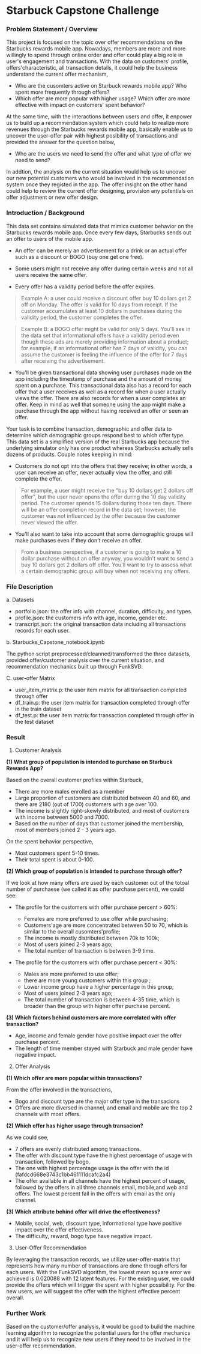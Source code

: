 # Starbuck Capstone Challenge

### Problem Statement / Overview

This project is focused on the topic over offer recommendations on the Starbucks rewards mobile app. Nowadays, members are more and more willingly to spend through online order and offer could play a big role in user's engagement and transactions. With the data on customers' profile, offers'characteristic, all transaction details, it could help the business understand the current offer mechanism,
- Who are the cusomters active on Starbuck rewards mobile app? Who spent more frequently through offers?
- Which offer are more popular with higher usage? Which offer are more effective with impact on customers' spent behavior?

At the same time, with the interactions between users and offer, it enpower us to build up a recommendation system which could help to realize more revenues through the Starbucks rewards mobile app, basically enable us to uncover the user-offer pair with highest posibility of transactions and provided the answer for the question below,
- Who are the users we need to send the offer and what type of offer we need to send?

In addtion, the analysis on the current situation would help us to uncover our new potential customers who would be involved in the recommendation system once they registed in the app. The offer insight on the other hand could help to review the current offer designing, provision any potentials on offer adjustment or new offer design.

### Introduction / Background

This data set contains simulated data that mimics customer behavior on the Starbucks rewards mobile app. Once every few days, Starbucks sends out an offer to users of the mobile app. 

- An offer can be merely an advertisement for a drink or an actual offer such as a discount or BOGO (buy one get one free). 

- Some users might not receive any offer during certain weeks and not all users receive the same offer.

- Every offer has a validity period before the offer expires. 

> Example A:  a user could receive a discount offer buy 10 dollars get 2 off on Monday. The offer is valid for 10 days from receipt. If the customer accumulates at least 10 dollars in purchases during the validity period, the customer completes the offer.

> Example B:  a BOGO offer might be valid for only 5 days. You'll see in the data set that informational offers have a validity period even though these ads are merely providing information about a product; for example, if an informational offer has 7 days of validity, you can assume the customer is feeling the influence of the offer for 7 days after receiving the advertisement.

- You'll be given transactional data showing user purchases made on the app including the timestamp of purchase and the amount of money spent on a purchase. This transactional data also has a record for each offer that a user receives as well as a record for when a user actually views the offer. There are also records for when a user completes an offer. Keep in mind as well that someone using the app might make a purchase through the app without having received an offer or seen an offer.

Your task is to combine transaction, demographic and offer data to determine which demographic groups respond best to which offer type. This data set is a simplified version of the real Starbucks app because the underlying simulator only has one product whereas Starbucks actually sells dozens of products. Couple notes keeping in mind:
- Customers do not opt into the offers that they receive; in other words, a user can receive an offer, never actually view the offer, and still complete the offer. 
> For example, a user might receive the "buy 10 dollars get 2 dollars off offer", but the user never opens the offer during the 10 day validity period. The customer spends 15 dollars during those ten days. There will be an offer completion record in the data set; however, the customer was not influenced by the offer because the customer never viewed the offer.

- You'll also want to take into account that some demographic groups will make purchases even if they don't receive an offer. 
> From a business perspective, if a customer is going to make a 10 dollar purchase without an offer anyway, you wouldn't want to send a buy 10 dollars get 2 dollars off offer. You'll want to try to assess what a certain demographic group will buy when not receiving any offers.

### File Description
a. Datasets
- portfolio.json: the offer info with channel, duration, difficulty, and types.
- profile.json: the customers info with age, income, gender etc.
- transcript.json: the original transaction data including all transactions records for each user.

b. Starbucks_Capstone_notebook.ipynb

The python script preprocessed/cleanned/transformed the three datasets, provided offer/customer analysis over the current situation, and recommendation mechanics built up through FunkSVD.

C. user-offer Matrix

- user_item_matrix.p: the user item matrix for all transaction completed through offer
- df_train.p: the user item matrix for transaction completed through offer in the train dataset
- df_test.p: the user item matrix for transaction completed through offer in the test dataset

### Result

1. Customer Analysis

**(1) What group of population is intended to purchase on Starbuck Rewards App?**

Based on the overall customer profiles within Starbuck,
- There are more males enrolled as a member
- Large proportion of customers are distributed between 40 and 60, and there are 2180 (out of 1700) customers with age over 100.
- The income is slightly right-skewly distributed, and most of customers with income between 5000 and 7000.
- Based on the number of days that customer joined the membership, most of members joined 2 - 3 years ago.

On the spent behavior perspective,
- Most customers spent 5-10 times.
- Their total spent is about 0-100.

**(2) Which group of population is intended to purchase through offer?**

If we look at how many offers are used by each customer out of the totoal number of purchaese (we called it as offer purchase percent), we could see:
- The profile for the customers with offer purchase percent > 60%:
    - Females are more preferred to use offer while purchasing;
    - Customers'age are more concentrated between 50 to 70, which is similar to the overall cusomters'profile;
    - The income is mostly distributed between 70k to 100k;
    - Most of users joined 2-3 years ago;
    - The total number of transaction is between 3-9 time.
    
    
- The profile for the customers with offer purchase percent < 30%:
    - Males are more preferred to use offer;
    - there are more young customers within this group ;
    - Lower income group have a higher percentage in this group;
    - Most of users joined 2-3 years ago;
    - The total number of transaction is between 4-35 time, which is broader than the group with higher offer purchase percent.
    
**(3) Which factors behind customers are more correlated with offer transaction?**

- Age, income and female gender have positive impact over the offer purchase percent.
- The length of time member stayed with Starbuck and male gender have negative impact.

2. Offer Analysis

**(1) Which offer are more popular within transactions?**

From the offer involved in the transactions,
- Bogo and discount type are the major offer type in the transacions
- Offers are more diversed in channel, and email and mobile are the top 2 channels with most offers.

**(2) Which offer has higher usage through transacion?**

As we could see, 
- 7 offers are evenly distributed among transactions.
- The offer with discount type have the highest percentage of usage with transaction, followed by bogo.
- The one with highest percentage usage is the offer with the id (fafdcd668e3743c1bb461111dcafc2a4)
- The offer available in all channels have the highest percent of usage, followed by the offers in  all three channels email, mobile,and web and offers. The lowest percent fall in the offers with email as the only channel.

**(3) Which attribute behind offer will drive the effectiveness?**

- Mobile, social, web, discount type, informational type have positive impact over the offer effectiveness.
- The difficulty, reward, bogo type have negative impact.

3. User-Offer Recommendation 

By leveraging the transaction records, we utilize user-offer-matrix that represents how many number of transactions are done through offers for each users. With the FunkSVD algorithm, the lowest mean square error we achieved is 0.020088 with 12 latent features. For the existing user, we could provide the offers which will trigger the spent with higher possibility. For the new users, we will suggest the offer with the highest effective percent overall.

### Further Work
Based on the customer/offer analysis, it would be good to build the machine learning algorithm to recognize the potential users for the offer mechanics and it will help us to recognize new users if they need to be involved in the user-offer recommendation.
